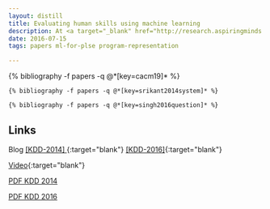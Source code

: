 ```yaml
---
layout: distill
title: Evaluating human skills using machine learning
description: At <a target="_blank" href="http://research.aspiringminds.com/">Aspiring Minds</a>, we showed how the problem of quantifying human skills can be cast as a problem in machine learning. Our CACM paper provides details on this framework, while our KDD works show how we evaluate computer programs using ML.
date: 2016-07-15
tags: papers ml-for-plse program-representation

---
```

<div class="publications">
    {% bibliography -f papers -q @*[key=cacm19]* %}

    {% bibliography -f papers -q @*[key=srikant2014system]* %}

    {% bibliography -f papers -q @*[key=singh2016question]* %}
</div>


## Links
Blog [ [KDD-2014] ](http://research.aspiringminds.com/ai-and-the-right-programmer/){:target="blank"} [[KDD-2016]](http://research.aspiringminds.com/question-independent-grading-kdd/){:target="blank"}

[Video](https://www.youtube.com/watch?v=vMlZwQZMwDs){:target="blank"}

[PDF KDD 2014](./assets/pdf/kdd_14.pdf)

[PDF KDD 2016](./assets/pdf/kdd_16.pdf)
